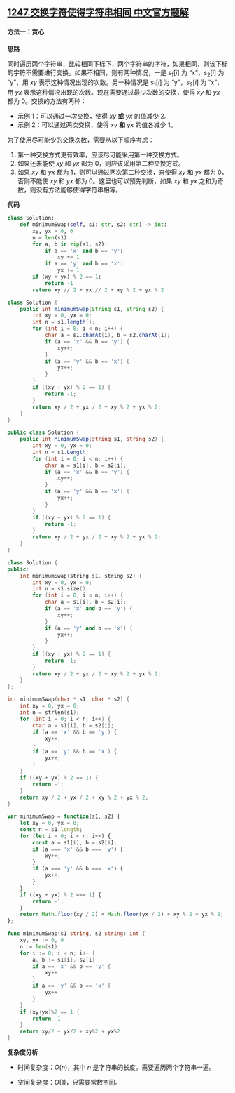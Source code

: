 ## [1247.交换字符使得字符串相同 中文官方题解](https://leetcode.cn/problems/minimum-swaps-to-make-strings-equal/solutions/100000/jiao-huan-zi-fu-shi-de-zi-fu-chuan-xiang-6b1u)
#### 方法一：贪心

**思路**

同时遍历两个字符串，比较相同下标下，两个字符串的字符，如果相同，则该下标的字符不需要进行交换。如果不相同，则有两种情况，一是 $s_1[i]$ 为 $\text{``x''}$，$s_2[i]$ 为 $\text{``y''}$，用 $\textit{xy}$ 表示这种情况出现的次数。另一种情况是 $s_1[i]$ 为 $\text{``y''}$，$s_2[i]$ 为 $\text{``x''}$，用 $\textit{yx}$ 表示这种情况出现的次数。现在需要通过最少次数的交换，使得 $\textit{xy}$ 和 $\textit{yx}$ 都为 $0$。交换的方法有两种：

- 示例 1：可以通过一次交换，使得 $\textit{xy}$ **或** $\textit{yx}$ 的值减少 $2$。
- 示例 2：可以通过两次交换，使得 $\textit{xy}$ **和** $\textit{yx}$ 的值各减少 $1$。

为了使用尽可能少的交换次数，需要从以下顺序考虑：

1. 第一种交换方式更有效率，应该尽可能采用第一种交换方式。
2. 如果还未能使 $\textit{xy}$ 和 $\textit{yx}$ 都为 $0$，则应该采用第二种交换方式。
3. 如果 $\textit{xy}$ 和 $\textit{yx}$ 都为 $1$，则可以通过两次第二种交换，来使得 $\textit{xy}$ 和 $\textit{yx}$ 都为 $0$，否则不能使 $\textit{xy}$ 和 $\textit{yx}$ 都为 $0$。这里也可以预先判断，如果 $\textit{xy}$ 和 $\textit{yx}$ 之和为奇数，则没有方法能够使得字符串相等。

**代码**

```Python [sol1-Python3]
class Solution:
    def minimumSwap(self, s1: str, s2: str) -> int:
        xy, yx = 0, 0
        n = len(s1)
        for a, b in zip(s1, s2):
            if a == 'x' and b == 'y':
                xy += 1
            if a == 'y' and b == 'x':
                yx += 1
        if (xy + yx) % 2 == 1:
            return -1
        return xy // 2 + yx // 2 + xy % 2 + yx % 2
```

```Java [sol1-Java]
class Solution {
    public int minimumSwap(String s1, String s2) {
        int xy = 0, yx = 0;
        int n = s1.length();
        for (int i = 0; i < n; i++) {
            char a = s1.charAt(i), b = s2.charAt(i);
            if (a == 'x' && b == 'y') {
                xy++;
            }
            if (a == 'y' && b == 'x') {
                yx++;
            }
        }
        if ((xy + yx) % 2 == 1) {
            return -1;
        }
        return xy / 2 + yx / 2 + xy % 2 + yx % 2;
    }
}
```

```C# [sol1-C#]
public class Solution {
    public int MinimumSwap(string s1, string s2) {
        int xy = 0, yx = 0;
        int n = s1.Length;
        for (int i = 0; i < n; i++) {
            char a = s1[i], b = s2[i];
            if (a == 'x' && b == 'y') {
                xy++;
            }
            if (a == 'y' && b == 'x') {
                yx++;
            }
        }
        if ((xy + yx) % 2 == 1) {
            return -1;
        }
        return xy / 2 + yx / 2 + xy % 2 + yx % 2;
    }
}
```

```C++ [sol1-C++]
class Solution {
public:
    int minimumSwap(string s1, string s2) {
        int xy = 0, yx = 0;
        int n = s1.size();
        for (int i = 0; i < n; i++) {
            char a = s1[i], b = s2[i];
            if (a == 'x' and b == 'y') {
                xy++;
            }
            if (a == 'y' and b == 'x') {
                yx++;
            }
        }
        if ((xy + yx) % 2 == 1) {
            return -1;
        }
        return xy / 2 + yx / 2 + xy % 2 + yx % 2;
    }
};
```

```C [sol1-C]
int minimumSwap(char * s1, char * s2) {
    int xy = 0, yx = 0;
    int n = strlen(s1);
    for (int i = 0; i < n; i++) {
        char a = s1[i], b = s2[i];
        if (a == 'x' && b == 'y') {
            xy++;
        }
        if (a == 'y' && b == 'x') {
            yx++;
        }
    }
    if ((xy + yx) % 2 == 1) {
        return -1;
    }
    return xy / 2 + yx / 2 + xy % 2 + yx % 2;
}
```

```JavaScript [sol1-JavaScript]
var minimumSwap = function(s1, s2) {
    let xy = 0, yx = 0;
    const n = s1.length;
    for (let i = 0; i < n; i++) {
        const a = s1[i], b = s2[i];
        if (a === 'x' && b === 'y') {
            xy++;
        }
        if (a === 'y' && b === 'x') {
            yx++;
        }
    }
    if ((xy + yx) % 2 === 1) {
        return -1;
    }
    return Math.floor(xy / 2) + Math.floor(yx / 2) + xy % 2 + yx % 2;
};
```

```go [sol1-Golang]
func minimumSwap(s1 string, s2 string) int {
    xy, yx := 0, 0
    n := len(s1)
    for i := 0; i < n; i++ {
        a, b := s1[i], s2[i]
        if a == 'x' && b == 'y' {
            xy++
        }
        if a == 'y' && b == 'x' {
            yx++
        }
    }
    if (xy+yx)%2 == 1 {
        return -1
    }
    return xy/2 + yx/2 + xy%2 + yx%2
}
```

**复杂度分析**

- 时间复杂度：$O(n)$，其中 $n$ 是字符串的长度。需要遍历两个字符串一遍。

- 空间复杂度：$O(1)$，只需要常数空间。